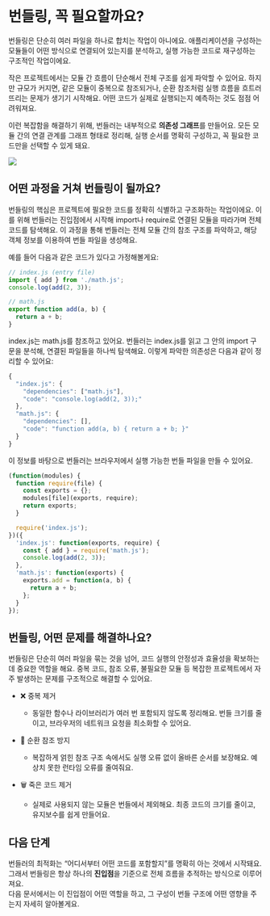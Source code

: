 # 번들링, 꼭 필요할까요?

번들링은 단순히 여러 파일을 하나로 합치는 작업이 아니에요.
애플리케이션을 구성하는 모듈들이 어떤 방식으로 연결되어 있는지를 분석하고, 실행 가능한 코드로 재구성하는 구조적인 작업이에요.

작은 프로젝트에서는 모듈 간 흐름이 단순해서 전체 구조를 쉽게 파악할 수 있어요.
하지만 규모가 커지면, 같은 모듈이 중복으로 참조되거나, 순환 참조처럼 실행 흐름을 흐트러뜨리는 문제가 생기기 시작해요.
어떤 코드가 실제로 실행되는지 예측하는 것도 점점 어려워져요.

이런 복잡함을 해결하기 위해, 번들러는 내부적으로 **의존성 그래프**를 만들어요.
모든 모듈 간의 연결 관계를 그래프 형태로 정리해, 실행 순서를 명확히 구성하고, 꼭 필요한 코드만을 선택할 수 있게 돼요.

![](/images/bundling/dependency-graph.png)

## 어떤 과정을 거쳐 번들링이 될까요?

번들링의 핵심은 프로젝트에 필요한 코드를 정확히 식별하고 구조화하는 작업이에요.
이를 위해 번들러는 진입점에서 시작해 import나 require로 연결된 모듈을 따라가며 전체 코드를 탐색해요.
이 과정을 통해 번들러는 전체 모듈 간의 참조 구조를 파악하고, 해당 객체 정보를 이용하여 번들 파일을 생성해요.

예를 들어 다음과 같은 코드가 있다고 가정해볼게요:
```javascript
// index.js (entry file)
import { add } from './math.js';
console.log(add(2, 3));

// math.js
export function add(a, b) {
  return a + b;
}
```

index.js는 math.js를 참조하고 있어요.
번들러는 index.js를 읽고 그 안의 import 구문을 분석해, 연결된 파일들을 하나씩 탐색해요.
이렇게 파악한 의존성은 다음과 같이 정리할 수 있어요:
```javascript
{
  "index.js": {
    "dependencies": ["math.js"],
    "code": "console.log(add(2, 3));"
  },
  "math.js": {
    "dependencies": [],
    "code": "function add(a, b) { return a + b; }"
  }
}
```

이 정보를 바탕으로 번들러는 브라우저에서 실행 가능한 번들 파일을 만들 수 있어요.
```javascript
(function(modules) {
  function require(file) {
    const exports = {};
    modules[file](exports, require);
    return exports;
  }

  require('index.js');
})({
  'index.js': function(exports, require) {
    const { add } = require('math.js');
    console.log(add(2, 3));
  },
  'math.js': function(exports) {
    exports.add = function(a, b) {
      return a + b;
    };
  }
});
```

## 번들링, 어떤 문제를 해결하나요?
번들링은 단순히 여러 파일을 묶는 것을 넘어, 코드 실행의 안정성과 효율성을 확보하는 데 중요한 역할을 해요.
중복 코드, 참조 오류, 불필요한 모듈 등 복잡한 프로젝트에서 자주 발생하는 문제를 구조적으로 해결할 수 있어요.

- ❌ 중복 제거
  - 동일한 함수나 라이브러리가 여러 번 포함되지 않도록 정리해요. 번들 크기를 줄이고, 브라우저의 네트워크 요청을 최소화할 수 있어요.

- 🔄 순환 참조 방지
  - 복잡하게 얽힌 참조 구조 속에서도 실행 오류 없이 올바른 순서를 보장해요. 예상치 못한 런타임 오류를 줄여줘요.

- 🗑 죽은 코드 제거
  - 실제로 사용되지 않는 모듈은 번들에서 제외해요. 최종 코드의 크기를 줄이고, 유지보수를 쉽게 만들어요.


## 다음 단계
번들러의 최적화는 “어디서부터 어떤 코드를 포함할지”를 명확히 아는 것에서 시작돼요.<br/>
그래서 번들링은 항상 하나의 **진입점**을 기준으로 전체 흐름을 추적하는 방식으로 이루어져요.<br/>
다음 문서에서는 이 진입점이 어떤 역할을 하고, 그 구성이 번들 구조에 어떤 영향을 주는지 자세히 알아볼게요.
